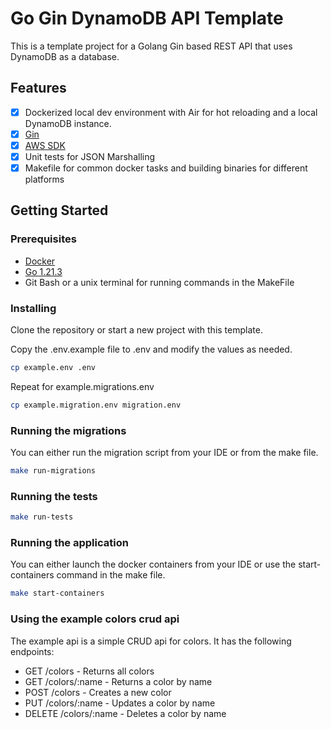 # Go Gin DynamoDB API Template

This is a template project for a Golang Gin based REST API that uses DynamoDB as a database.

## Features

- [x] Dockerized local dev environment with Air for hot reloading and a local DynamoDB instance.
- [x] [Gin](https://gin-gonic.com/)
- [x] [AWS SDK](https://github.com/aws/aws-sdk-go)
- [x] Unit tests for JSON Marshalling
- [x] Makefile for common docker tasks and building binaries for different platforms

## Getting Started

### Prerequisites

- [Docker](https://docs.docker.com/get-docker/)
- [Go 1.21.3](https://golang.org/dl/)
- Git Bash or a unix terminal for running commands in the MakeFile

### Installing

Clone the repository or start a new project with this template.

Copy the .env.example file to .env and modify the values as needed.

```bash
cp example.env .env
```

Repeat for example.migrations.env

```bash
cp example.migration.env migration.env
```

### Running the migrations
You can either run the migration script from your IDE or from the make file.
```bash
make run-migrations
```

### Running the tests

```bash
make run-tests
```

### Running the application

You can either launch the docker containers from your IDE or use the start-containers command in the make file.
```bash
make start-containers
```

### Using the example colors crud api

The example api is a simple CRUD api for colors. It has the following endpoints:

- GET /colors - Returns all colors
- GET /colors/:name - Returns a color by name
- POST /colors - Creates a new color
- PUT /colors/:name - Updates a color by name
- DELETE /colors/:name - Deletes a color by name
